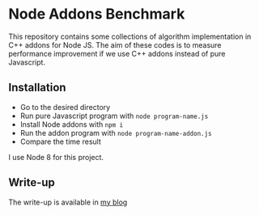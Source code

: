 # Node Addons Benchmark

This repository contains some collections of algorithm implementation in C++ addons for Node JS. The aim of these codes is to measure performance improvement if we use C++ addons instead of pure Javascript.

## Installation
- Go to the desired directory
- Run pure Javascript program with `node program-name.js`
- Install Node addons with `npm i`
- Run the addon program with `node program-name-addon.js`
- Compare the time result

I use Node 8 for this project.

## Write-up
The write-up is available in [my blog](http://fairuzi10.github.io/blog/do-cpp-addons-improve-node-js-performance/)
